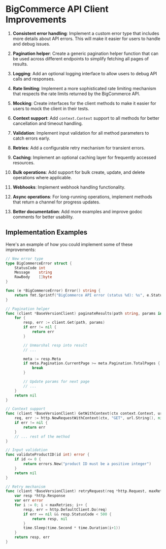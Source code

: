 # BigCommerce API Client Improvements

1. **Consistent error handling**: Implement a custom error type that includes more details about API errors. This will make it easier for users to handle and debug issues.

2. **Pagination helper**: Create a generic pagination helper function that can be used across different endpoints to simplify fetching all pages of results.

3. **Logging**: Add an optional logging interface to allow users to debug API calls and responses.

4. **Rate limiting**: Implement a more sophisticated rate limiting mechanism that respects the rate limits returned by the BigCommerce API.

5. **Mocking**: Create interfaces for the client methods to make it easier for users to mock the client in their tests.

6. **Context support**: Add `context.Context` support to all methods for better cancellation and timeout handling.

7. **Validation**: Implement input validation for all method parameters to catch errors early.

8. **Retries**: Add a configurable retry mechanism for transient errors.

9. **Caching**: Implement an optional caching layer for frequently accessed resources.

10. **Bulk operations**: Add support for bulk create, update, and delete operations where applicable.

11. **Webhooks**: Implement webhook handling functionality.

12. **Async operations**: For long-running operations, implement methods that return a channel for progress updates.

13. **Better documentation**: Add more examples and improve godoc comments for better usability.

## Implementation Examples

Here's an example of how you could implement some of these improvements:

``` go
// New error type
type BigCommerceError struct {
    StatusCode int
    Message    string
    RawBody    []byte
}

func (e *BigCommerceError) Error() string {
    return fmt.Sprintf("BigCommerce API error (status %d): %s", e.StatusCode, e.Message)
}

// Pagination helper
func (client *BaseVersionClient) paginateResults(path string, params interface{}, result interface{}) error {
    for {
        resp, err := client.Get(path, params)
        if err != nil {
            return err
        }

        // Unmarshal resp into result
        // ...

        meta := resp.Meta
        if meta.Pagination.CurrentPage >= meta.Pagination.TotalPages {
            break
        }

        // Update params for next page
        // ...
    }
    return nil
}

// Context support
func (client *BaseVersionClient) GetWithContext(ctx context.Context, url *url.URL, dest interface{}) error {
    req, err := http.NewRequestWithContext(ctx, "GET", url.String(), nil)
    if err != nil {
        return err
    }
    // ... rest of the method
}

// Input validation
func validateProductID(id int) error {
    if id <= 0 {
        return errors.New("product ID must be a positive integer")
    }
    return nil
}

// Retry mechanism
func (client *BaseVersionClient) retryRequest(req *http.Request, maxRetries int) (*http.Response, error) {
    var resp *http.Response
    var err error
    for i := 0; i < maxRetries; i++ {
        resp, err = http.DefaultClient.Do(req)
        if err == nil && resp.StatusCode < 500 {
            return resp, nil
        }
        time.Sleep(time.Second * time.Duration(i+1))
    }
    return resp, err
}
```